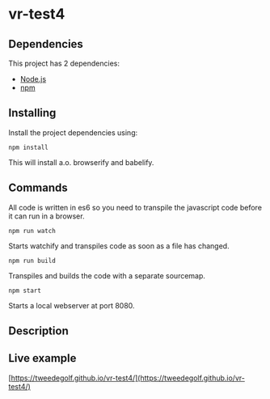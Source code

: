 # vr-test4

## Dependencies
This project has 2 dependencies:

* [Node.js](http://nodejs.org/)
* [npm](https://www.npmjs.org/)


## Installing
Install the project dependencies using:

    npm install

This will install a.o. browserify and babelify.


## Commands
All code is written in es6 so you need to transpile the javascript code before it can run in a browser.

    npm run watch

Starts watchify and transpiles code as soon as a file has changed.

    npm run build

Transpiles and builds the code with a separate sourcemap.

    npm start


Starts a local webserver at port 8080.



## Description




## Live example

[https://tweedegolf.github.io/vr-test4/](https://tweedegolf.github.io/vr-test4/)